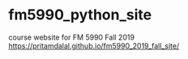 # fm5990_python_site
course website for FM 5990 Fall 2019 https://pritamdalal.github.io/fm5990_2019_fall_site/

